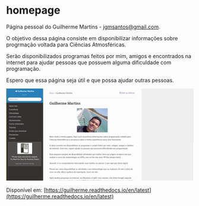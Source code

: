 # homepage
Página pessoal do Guilherme Martins - jgmsantos@gmail.com.

O objetivo dessa página consiste em disponibilizar informações sobre progrmação voltada para Ciências Atmosféricas.

Serão disponibilizados programas feitos por mim, amigos e encontrados na internet para ajudar pessoas que possuem alguma dificuldade com programação.

Espero que essa página seja útil e que possa ajudar outras pessoas.

![](homepage.png)

Disponível em: [https://guilherme.readthedocs.io/en/latest](https://guilherme.readthedocs.io/en/latest)
